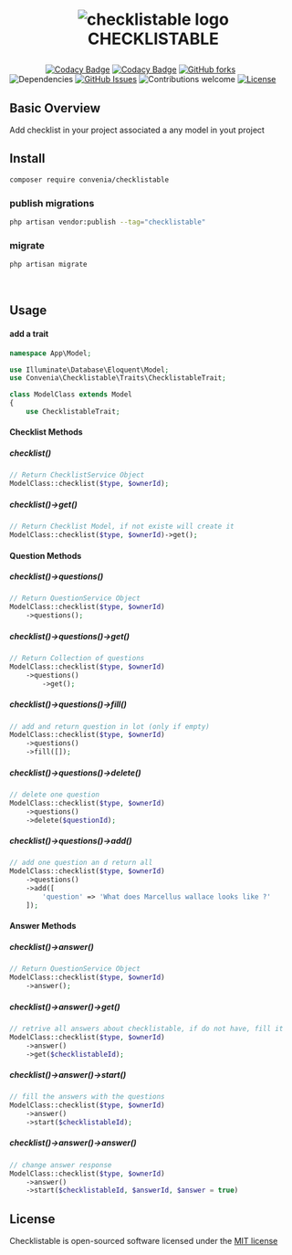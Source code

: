 <h1 align="center">

![checklistable logo](https://raw.githubusercontent.com/convenia/checklistable/master/checklist.jpg)
<br>
CHECKLISTABLE 
</h1>


&nbsp;&nbsp;&nbsp;&nbsp;&nbsp;&nbsp;&nbsp;&nbsp;&nbsp;&nbsp;&nbsp;&nbsp;&nbsp;&nbsp;&nbsp;
[![Codacy Badge](https://api.codacy.com/project/badge/Grade/caa824afe85f4658a27f0432ecfac4ad)](https://www.codacy.com/app/Convenia/checklistable_2?utm_source=github.com&amp;utm_medium=referral&amp;utm_content=convenia/checklistable&amp;utm_campaign=Badge_Grade)
[![Codacy Badge](https://api.codacy.com/project/badge/Coverage/caa824afe85f4658a27f0432ecfac4ad)](https://www.codacy.com/app/Convenia/checklistable_2?utm_source=github.com&utm_medium=referral&utm_content=convenia/checklistable&utm_campaign=Badge_Coverage)
[![GitHub forks](https://img.shields.io/github/forks/convenia/checklistable.svg)](https://github.com/convenia/checklistable/network)
![Dependencies](https://img.shields.io/badge/dependencies-up%20to%20date-brightgreen.svg)
[![GitHub Issues](https://img.shields.io/github/issues/convenia/checklistable.svg)](https://github.com/convenia/checklistable/issues)
![Contributions welcome](https://img.shields.io/badge/contributions-welcome-brightgreen.svg)
[![License](https://img.shields.io/badge/license-MIT%20License-brightgreen.svg)](https://opensource.org/licenses/MIT)

## Basic Overview

Add checklist in your project associated a any model in yout project


## Install
```bash
composer require convenia/checklistable
```

###  publish migrations
```bash
php artisan vendor:publish --tag="checklistable"
```

###  migrate
```bash
php artisan migrate
```

<br>

## Usage

#### add a trait


```php
namespace App\Model;

use Illuminate\Database\Eloquent\Model;
use Convenia\Checklistable\Traits\ChecklistableTrait;

class ModelClass extends Model
{
    use ChecklistableTrait;    
```

#### Checklist Methods

##### checklist()
```php
// Return ChecklistService Object
ModelClass::checklist($type, $ownerId);  
```

##### checklist()->get()
```php
// Return Checklist Model, if not existe will create it
ModelClass::checklist($type, $ownerId)->get();  
```

#### Question Methods

##### checklist()->questions()
```php
// Return QuestionService Object
ModelClass::checklist($type, $ownerId)
    ->questions();  
```

##### checklist()->questions()->get()
```php
// Return Collection of questions
ModelClass::checklist($type, $ownerId)
    ->questions()
        ->get();  
```

##### checklist()->questions()->fill()
```php
// add and return question in lot (only if empty)
ModelClass::checklist($type, $ownerId)
    ->questions()
    ->fill([]);  
```

##### checklist()->questions()->delete()
```php
// delete one question
ModelClass::checklist($type, $ownerId)
    ->questions()
    ->delete($questionId);  
```

##### checklist()->questions()->add()
```php
// add one question an d return all
ModelClass::checklist($type, $ownerId)
    ->questions()
    ->add([
        'question' => 'What does Marcellus wallace looks like ?'
    ]);  
```

#### Answer Methods

##### checklist()->answer()
```php
// Return QuestionService Object
ModelClass::checklist($type, $ownerId)
    ->answer();  
```

##### checklist()->answer()->get()
```php
// retrive all answers about checklistable, if do not have, fill it
ModelClass::checklist($type, $ownerId)
    ->answer()
    ->get($checklistableId);  
```

##### checklist()->answer()->start()
```php
// fill the answers with the questions
ModelClass::checklist($type, $ownerId)
    ->answer()
    ->start($checklistableId);  
```

##### checklist()->answer()->answer()
```php
// change answer response
ModelClass::checklist($type, $ownerId)
    ->answer()
    ->start($checklistableId, $answerId, $answer = true)
```

## License

Checklistable is open-sourced software licensed under the [MIT license](http://opensource.org/licenses/MIT)